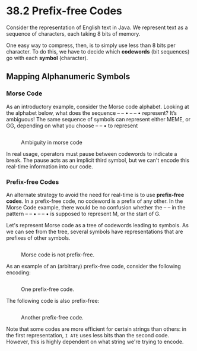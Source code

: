 # 38.2 Prefix-free Codes

Consider the representation of English text in Java. We represent text as a sequence of characters, each taking 8 bits of memory.

One easy way to compress, then, is to simply use less than 8 bits per character. To do this, we have to decide which **codewords** (bit sequences) go with each **symbol** (character).

## Mapping Alphanumeric Symbols

### Morse Code

As an introductory example, consider the Morse code alphabet. Looking at the alphabet below, what does the sequence – – • – – • represent? It’s ambiguous! The same sequence of symbols can represent either MEME, or GG, depending on what you choose – – • to represent

<figure><img src="../.gitbook/assets/Screen Shot 2023-04-24 at 5.44.37 PM.png" alt=""><figcaption><p>Ambiguity in morse code</p></figcaption></figure>

In real usage, operators must pause between codewords to indicate a break. The pause acts as an implicit third symbol, but we can't encode this real-time information into our code.

### Prefix-free Codes

An alternate strategy to avoid the need for real-time is to use **prefix-free codes**. In a prefix-free code, no codeword is a prefix of any other. In the Morse Code example, there would be no confusion whether the – – in the pattern – – • – – • is supposed to represent M, or the start of G.

Let's represent Morse code as a tree of codewords leading to symbols. As we can see from the tree, several symbols have representations that are prefixes of other symbols.

<figure><img src="../.gitbook/assets/image (4).png" alt=""><figcaption><p>Morse code is not prefix-free.</p></figcaption></figure>

As an example of an (arbitrary) prefix-free code, consider the following encoding:

<figure><img src="../.gitbook/assets/image (64).png" alt=""><figcaption><p>One prefix-free code.</p></figcaption></figure>

The following code is also prefix-free:

<figure><img src="../.gitbook/assets/image (60).png" alt=""><figcaption><p>Another prefix-free code.</p></figcaption></figure>

Note that some codes are more efficient for certain strings than others: in the first representation, `I ATE` uses less bits than the second code. However, this is highly dependent on what string we're trying to encode.
